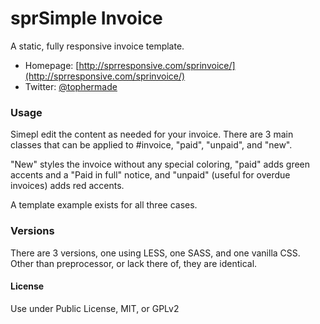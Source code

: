 
# sprSimple Invoice
A static, fully responsive invoice template.

* Homepage: [http://sprresponsive.com/sprinvoice/](http://sprresponsive.com/sprinvoice/)
* Twitter: [@tophermade](http://twitter.com/tophermade)

### Usage
Simepl edit the content as needed for your invoice. There are 3 main classes that can be applied to #invoice, "paid", "unpaid", and "new". 

"New" styles the invoice without any special coloring, "paid" adds green accents and a "Paid in full" notice, and "unpaid" (useful for overdue invoices) adds red accents.

A template example exists for all three cases.

### Versions
There are 3 versions, one using LESS, one SASS, and one vanilla CSS. Other than preprocessor, or lack there of, they are identical.

#### License
Use under Public License, MIT, or GPLv2
